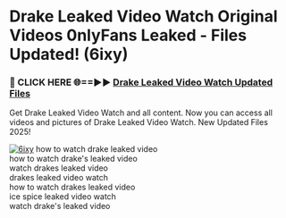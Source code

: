 # Drake Leaked Video Watch Original Videos 0nlyFans Leaked - Files Updated! (6ixy)

<h3>🔴 CLICK HERE 🌐==►► <a href="https://tinyurl.com/2wckxsce" rel="nofollow">Drake Leaked Video Watch Updated Files</a></h3>

Get Drake Leaked Video Watch and all content. Now you can access all videos and pictures of Drake Leaked Video Watch. New Updated Files 2025!

[![6ixy](https://i.imgur.com/AFduVYN.gif)](https://tinyurl.com/2wckxsce)
how to watch drake leaked video<br>
how to watch drake's leaked video<br>
watch drakes leaked video<br>
drakes leaked video watch<br>
how to watch drakes leaked video<br>
ice spice leaked video watch<br>
watch drake's leaked video